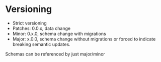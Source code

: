 # Versioning

- Strict versioning
- Patches: 0.0.x, data change
- Minor: 0.x.0, schema change with migrations
- Major: x.0.0, schema change without migrations or forced to indicate breaking semantic updates.



Schemas can be referenced by just major/minor

